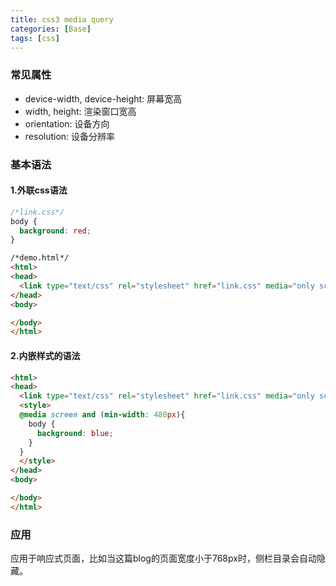 ```yaml
---
title: css3 media query
categories: [Base]
tags: [css]
---
```


### 常见属性

* device-width, device-height: 屏幕宽高
* width, height: 渲染窗口宽高
* orientation: 设备方向
* resolution: 设备分辨率

### 基本语法

#### 1.外联css语法

``` css
/*link.css*/
body {
  background: red;
}
```

``` html
/*demo.html*/
<html>
<head>
  <link type="text/css" rel="stylesheet" href="link.css" media="only screen and (max-width: 480px)"/>
</head>
<body>

</body>
</html>
```

#### 2.内嵌样式的语法

``` html
<html>
<head>
  <link type="text/css" rel="stylesheet" href="link.css" media="only screen and (max-width: 480px)"/>
  <style>
  @media screen and (min-width: 480px){
    body {
      background: blue;
    }
  }
  </style>
</head>
<body>

</body>
</html>

```

### 应用

应用于响应式页面，比如当这篇blog的页面宽度小于768px时，侧栏目录会自动隐藏。
